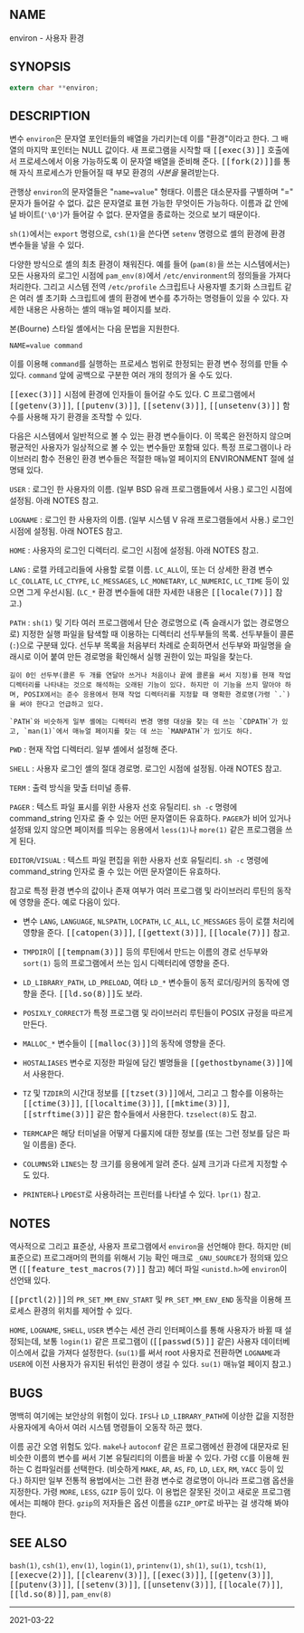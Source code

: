 ## NAME

environ - 사용자 환경

## SYNOPSIS

```c
extern char **environ;
```

## DESCRIPTION

변수 `environ`은 문자열 포인터들의 배열을 가리키는데 이를 "환경"이라고 한다. 그 배열의 마지막 포인터는 NULL 값이다. 새 프로그램을 시작할 때 <tt>[[exec(3)]]</tt> 호출에서 프로세스에서 이용 가능하도록 이 문자열 배열을 준비해 준다. <tt>[[fork(2)]]</tt>를 통해 자식 프로세스가 만들어질 때 부모 환경의 *사본을* 물려받는다.

관행상 `environ`의 문자열들은 "`name=value`" 형태다. 이름은 대소문자를 구별하며 "=" 문자가 들어갈 수 없다. 값은 문자열로 표현 가능한 무엇이든 가능하다. 이름과 값 안에 널 바이트(`'\0'`)가 들어갈 수 없다. 문자열을 종료하는 것으로 보기 때문이다.

`sh(1)`에서는 `export` 명령으로, `csh(1)`을 쓴다면 `setenv` 명령으로 셸의 환경에 환경 변수들을 넣을 수 있다.

다양한 방식으로 셸의 최초 환경이 채워진다. 예를 들어 (`pam(8)`을 쓰는 시스템에서는) 모든 사용자의 로그인 시점에 `pam_env(8)`에서 `/etc/environment`의 정의들을 가져다 처리한다. 그리고 시스템 전역 `/etc/profile` 스크립트나 사용자별 초기화 스크립트 같은 여러 셸 초기화 스크립트에 셸의 환경에 변수를 추가하는 명령들이 있을 수 있다. 자세한 내용은 사용하는 셸의 매뉴얼 페이지를 보라.

본(Bourne) 스타일 셸에서는 다음 문법을 지원한다.

```
NAME=value command
```

이를 이용해 `command`를 실행하는 프로세스 범위로 한정되는 환경 변수 정의를 만들 수 있다. `command` 앞에 공백으로 구분한 여러 개의 정의가 올 수도 있다.

<tt>[[exec(3)]]</tt> 시점에 환경에 인자들이 들어갈 수도 있다. C 프로그램에서 <tt>[[getenv(3)]]</tt>, <tt>[[putenv(3)]]</tt>, <tt>[[setenv(3)]]</tt>, <tt>[[unsetenv(3)]]</tt> 함수를 사용해 자기 환경을 조작할 수 있다.

다음은 시스템에서 일반적으로 볼 수 있는 환경 변수들이다. 이 목록은 완전하지 않으며 평균적인 사용자가 일상적으로 볼 수 있는 변수들만 포함돼 있다. 특정 프로그램이나 라이브러리 함수 전용인 환경 변수들은 적절한 매뉴얼 페이지의 ENVIRONMENT 절에 설명돼 있다.

`USER`
:   로그인 한 사용자의 이름. (일부 BSD 유래 프로그램들에서 사용.) 로그인 시점에 설정됨. 아래 NOTES 참고.

`LOGNAME`
:   로그인 한 사용자의 이름. (일부 시스템 V 유래 프로그램들에서 사용.) 로그인 시점에 설정됨. 아래 NOTES 참고.

`HOME`
:   사용자의 로그인 디렉터리. 로그인 시점에 설정됨. 아래 NOTES 참고.

`LANG`
:   로캘 카테고리들에 사용할 로캘 이름. `LC_ALL`이, 또는 더 상세한 환경 변수 `LC_COLLATE`, `LC_CTYPE`, `LC_MESSAGES`, `LC_MONETARY`, `LC_NUMERIC`, `LC_TIME` 등이 있으면 그게 우선시됨. (`LC_*` 환경 변수들에 대한 자세한 내용은 <tt>[[locale(7)]]</tt> 참고.)

`PATH`
:   `sh(1)` 및 기타 여러 프로그램에서 단순 경로명으로 (즉 슬래시가 없는 경로명으로) 지정한 실행 파일을 탐색할 때 이용하는 디렉터리 선두부들의 목록. 선두부들이 콜론(`:`)으로 구분돼 있다. 선두부 목록을 처음부터 차례로 순회하면서 선두부와 파일명을 슬래시로 이어 붙여 만든 경로명을 확인해서 실행 권한이 있는 파일을 찾는다.

    길이 0인 선두부(콜론 두 개를 연달아 쓰거나 처음이나 끝에 콜론을 써서 지정)를 현재 작업 디렉터리를 나타내는 것으로 해석하는 오래된 기능이 있다. 하지만 이 기능을 쓰지 말아야 하며, POSIX에서는 준수 응용에서 현재 작업 디렉터리를 지정할 때 명확한 경로명(가령 `.`)을 써야 한다고 언급하고 있다.

    `PATH`와 비슷하게 일부 셸에는 디렉터리 변경 명령 대상을 찾는 데 쓰는 `CDPATH`가 있고, `man(1)`에서 매뉴얼 페이지를 찾는 데 쓰는 `MANPATH`가 있기도 하다.

`PWD`
:   현재 작업 디렉터리. 일부 셸에서 설정해 준다.

`SHELL`
:   사용자 로그인 셸의 절대 경로명. 로그인 시점에 설정됨. 아래 NOTES 참고.

`TERM`
:   출력 방식을 맞출 터미널 종류.

`PAGER`
:   텍스트 파일 표시를 위한 사용자 선호 유틸리티. `sh -c` 명령에 command_string 인자로 줄 수 있는 어떤 문자열이든 유효하다. `PAGER`가 비어 있거나 설정돼 있지 않으면 페이저를 띄우는 응용에서 `less(1)`나 `more(1)` 같은 프로그램을 쓰게 된다.

`EDITOR`/`VISUAL`
:   텍스트 파일 편집을 위한 사용자 선호 유틸리티. `sh -c` 명령에 command_string 인자로 줄 수 있는 어떤 문자열이든 유효하다.

참고로 특정 환경 변수의 값이나 존재 여부가 여러 프로그램 및 라이브러리 루틴의 동작에 영향을 준다. 예로 다음이 있다.

* 변수 `LANG`, `LANGUAGE`, `NLSPATH`, `LOCPATH`, `LC_ALL`, `LC_MESSAGES` 등이 로캘 처리에 영향을 준다. <tt>[[catopen(3)]]</tt>, <tt>[[gettext(3)]]</tt>, <tt>[[locale(7)]]</tt> 참고.

* `TMPDIR`이 <tt>[[tempnam(3)]]</tt> 등의 루틴에서 만드는 이름의 경로 선두부와 `sort(1)` 등의 프로그램에서 쓰는 임시 디렉터리에 영향을 준다.

* `LD_LIBRARY_PATH`, `LD_PRELOAD`, 여타 `LD_*` 변수들이 동적 로더/링커의 동작에 영향을 준다. <tt>[[ld.so(8)]]</tt>도 보라.

* `POSIXLY_CORRECT`가 특정 프로그램 및 라이브러리 루틴들이 POSIX 규정을 따르게 만든다.

* `MALLOC_*` 변수들이 <tt>[[malloc(3)]]</tt>의 동작에 영향을 준다.

* `HOSTALIASES` 변수로 지정한 파일에 담긴 별명들을 <tt>[[gethostbyname(3)]]</tt>에서 사용한다.

* `TZ` 및 `TZDIR`의 시간대 정보를 <tt>[[tzset(3)]]</tt>에서, 그리고 그 함수를 이용하는 <tt>[[ctime(3)]]</tt>, <tt>[[localtime(3)]]</tt>, <tt>[[mktime(3)]]</tt>, <tt>[[strftime(3)]]</tt> 같은 함수들에서 사용한다. `tzselect(8)`도 참고.

* `TERMCAP`은 해당 터미널을 어떻게 다룰지에 대한 정보를 (또는 그런 정보를 담은 파일 이름을) 준다.

* `COLUMNS`와 `LINES`는 창 크기를 응용에게 알려 준다. 실제 크기과 다르게 지정할 수도 있다.

* `PRINTER`나 `LPDEST`로 사용하려는 프린터를 나타낼 수 있다. `lpr(1)` 참고.

## NOTES

역사적으로 그리고 표준상, 사용자 프로그램에서 `environ`을 선언해야 한다. 하지만 (비표준으로) 프로그래머의 편의를 위해서 기능 확인 매크로 `_GNU_SOURCE`가 정의돼 있으면 (<tt>[[feature_test_macros(7)]]</tt> 참고) 헤더 파일 `<unistd.h>`에 `environ`이 선언돼 있다.

<tt>[[prctl(2)]]</tt>의 `PR_SET_MM_ENV_START` 및 `PR_SET_MM_ENV_END` 동작을 이용해 프로세스 환경의 위치를 제어할 수 있다.

`HOME`, `LOGNAME`, `SHELL`, `USER` 변수는 세션 관리 인터페이스를 통해 사용자가 바뀔 때 설정되는데, 보통 `login(1)` 같은 프로그램이 (<tt>[[passwd(5)]]</tt> 같은) 사용자 데이터베이스에서 값을 가져다 설정한다. (`su(1)`를 써서 root 사용자로 전환하면 `LOGNAME`과 `USER`에 이전 사용자가 유지된 뒤섞인 환경이 생길 수 있다. `su(1)` 매뉴얼 페이지 참고.)

## BUGS

명백히 여기에는 보안상의 위험이 있다. `IFS`나 `LD_LIBRARY_PATH`에 이상한 값을 지정한 사용자에게 속아서 여러 시스템 명령들이 오동작 하곤 했다.

이름 공간 오염 위험도 있다. `make`나 `autoconf` 같은 프로그램에선 환경에 대문자로 된 비슷한 이름의 변수를 써서 기본 유틸리티의 이름을 바꿀 수 있다. 가령 `CC`를 이용해 원하는 C 컴파일러를 선택한다. (비슷하게 `MAKE`, `AR`, `AS`, `FD`, `LD`, `LEX`, `RM`, `YACC` 등이 있다.) 하지만 일부 전통적 용법에서는 그런 환경 변수로 경로명이 아니라 프로그램 옵션을 지정한다. 가령 `MORE`, `LESS`, `GZIP` 등이 있다. 이 용법은 잘못된 것이고 새로운 프로그램에서는 피해야 한다. `gzip`의 저자들은 옵션 이름을 `GZIP_OPT`로 바꾸는 걸 생각해 봐야 한다.

## SEE ALSO

`bash(1)`, `csh(1)`, `env(1)`, `login(1)`, `printenv(1)`, `sh(1)`, `su(1)`, `tcsh(1)`, <tt>[[execve(2)]]</tt>, <tt>[[clearenv(3)]]</tt>, <tt>[[exec(3)]]</tt>, <tt>[[getenv(3)]]</tt>, <tt>[[putenv(3)]]</tt>, <tt>[[setenv(3)]]</tt>, <tt>[[unsetenv(3)]]</tt>, <tt>[[locale(7)]]</tt>, <tt>[[ld.so(8)]]</tt>, `pam_env(8)`

----

2021-03-22
